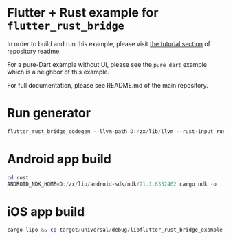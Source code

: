 # Flutter + Rust example for `flutter_rust_bridge`

In order to build and run this example, please visit [the tutorial section](https://github.com/fzyzcjy/flutter_rust_bridge#-tutorial-a-flutterrust-app) of repository readme.

For a pure-Dart example without UI, please see the `pure_dart` example which is a neighbor of this example.

For full documentation, please see README.md of the main repository.

# Run generator

```powershell
flutter_rust_bridge_codegen --llvm-path D:/zx/lib/llvm --rust-input rust/src/api.rs --dart-output lib/bridge_generated.dart --c-output ios/Runner/bridge_generated.h
```

# Android app build

```powershell
cd rust
ANDROID_NDK_HOME=D:/zx/lib/android-sdk/ndk/21.1.6352462 cargo ndk -o ../android/app/src/main/jniLibs --target x86_64-linux-android build
```

# iOS app build

```powershell
cargo lipo && cp target/universal/debug/libflutter_rust_bridge_example.a ../ios/Runner
```
